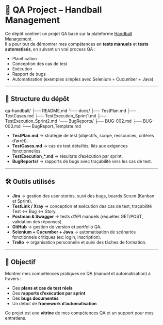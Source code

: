 # 🏐 QA Project – Handball Management

Ce dépôt contient un projet QA basé sur la plateforme [Handball Management](https://www.handball-management.com).  
Il a pour but de démontrer mes compétences en **tests manuels** et **tests automatisés**, en suivant un vrai process QA :  
- Planification  
- Conception des cas de test  
- Exécution  
- Rapport de bugs  
- Automatisation (exemples simples avec Selenium + Cucumber + Java)

---

## 📑 Structure du dépôt

qa-handball/
├── README.md
└── docs/
├── TestPlan.md
├── TestCases.md
├── TestExecution_Sprint1.md
├── TestExecution_Sprint2.md
└── BugReports/
├── BUG-002.md
├── BUG-003.md
└── BugReport_Template.md

- **TestPlan.md** → stratégie de test (objectifs, scope, ressources, critères d’arrêt).  
- **TestCases.md** → cas de test détaillés, liés aux exigences fonctionnelles.  
- **TestExecution_*.md** → résultats d’exécution par sprint.  
- **BugReports/** → rapports de bugs avec traçabilité vers les cas de test.  

---

## 🛠️ Outils utilisés

- **Jira** → gestion des user stories, suivi des bugs, boards Scrum (Kanban et Sprint).  
- **TestLink / Xray** → conception et exécution des cas de test, traçabilité Test ↔ Bug ↔ Story.  
- **Postman & Swagger** → tests d’API manuels (requêtes GET/POST, validation des réponses).  
- **GitHub** → gestion de version et portfolio QA.  
- **Selenium + Cucumber + Java** → automatisation de scénarios fonctionnels critiques (ex: login, inscription).  
- **Trello** → organisation personnelle et suivi des tâches de formation.  

---

## 🎯 Objectif

Montrer mes compétences pratiques en QA (manuel et automatisation) à travers :  
- Des **plans et cas de test réels**  
- Des **rapports d’exécution par sprint**  
- Des **bugs documentés**  
- Un début de **framework d’automatisation**  

Ce projet est une **vitrine** de mes compétences QA et un support pour mes entretiens.
